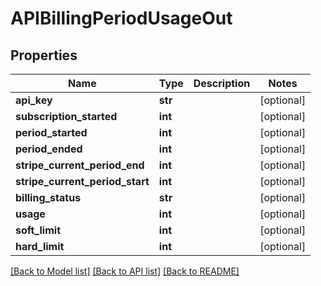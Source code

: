 # APIBillingPeriodUsageOut

## Properties
Name | Type | Description | Notes
------------ | ------------- | ------------- | -------------
**api_key** | **str** |  | [optional] 
**subscription_started** | **int** |  | [optional] 
**period_started** | **int** |  | [optional] 
**period_ended** | **int** |  | [optional] 
**stripe_current_period_end** | **int** |  | [optional] 
**stripe_current_period_start** | **int** |  | [optional] 
**billing_status** | **str** |  | [optional] 
**usage** | **int** |  | [optional] 
**soft_limit** | **int** |  | [optional] 
**hard_limit** | **int** |  | [optional] 

[[Back to Model list]](../README.md#documentation-for-models) [[Back to API list]](../README.md#documentation-for-api-endpoints) [[Back to README]](../README.md)


